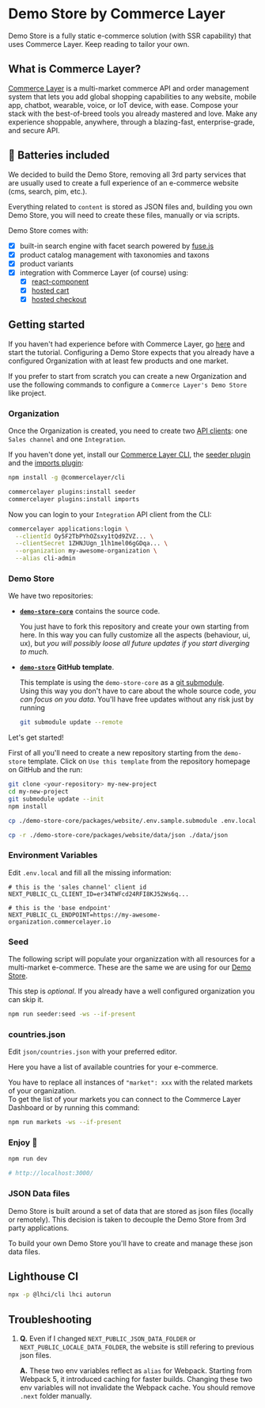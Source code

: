 # Demo Store by Commerce Layer

Demo Store is a fully static e-commerce solution (with SSR capability) that uses Commerce Layer. Keep reading to tailor your own.

## What is Commerce Layer?

[Commerce Layer](https://commercelayer.io/) is a multi-market commerce API and order management system that lets you add global shopping capabilities to any website, mobile app, chatbot, wearable, voice, or IoT device, with ease. Compose your stack with the best-of-breed tools you already mastered and love. Make any experience shoppable, anywhere, through a blazing-fast, enterprise-grade, and secure API.

## :battery: Batteries included

We decided to build the Demo Store, removing all 3rd party services that are usually used to create a full experience of an e-commerce website (cms, search, pim, etc.).

Everything related to `content` is stored as JSON files and, building you own Demo Store, you will need to create these files, manually or via scripts.

Demo Store comes with:

- [x] built-in search engine with facet search powered by [fuse.js](https://github.com/krisk/Fuse)
- [x] product catalog management with taxonomies and taxons
- [x] product variants
- [x] integration with Commerce Layer (of course) using:
  - [x] [react-component](https://github.com/commercelayer/commercelayer-react-components)
  - [x] [hosted cart](https://github.com/commercelayer/commercelayer-cart)
  - [x] [hosted checkout](https://github.com/commercelayer/commercelayer-react-checkout)

## Getting started

If you haven't had experience before with Commerce Layer, go [here](https://docs.commercelayer.io/developers/) and start the tutorial. Configuring a Demo Store expects that you already have a configured Organization with at least few products and one market.

If you prefer to start from scratch you can create a new Organization and use the following commands to configure a `Commerce Layer's Demo Store` like project.

### Organization

Once the Organization is created, you need to create two [API clients](https://docs.commercelayer.io/developers/api-clients): one `Sales channel` and one `Integration`.

If you haven't done yet, install our [Commerce Layer CLI](https://www.npmjs.com/package/@commercelayer/cli), the [seeder plugin](https://www.npmjs.com/package/@commercelayer/cli-plugin-seeder) and the [imports plugin](https://www.npmjs.com/package/@commercelayer/cli-plugin-imports):

```sh
npm install -g @commercelayer/cli

commercelayer plugins:install seeder
commercelayer plugins:install imports
```

Now you can login to your `Integration` API client from the CLI:

```sh
commercelayer applications:login \
  --clientId Oy5F2TbPYhOZsxy1tQd9ZVZ... \
  --clientSecret 1ZHNJUgn_1lh1mel06gGDqa... \
  --organization my-awesome-organization \
  --alias cli-admin
```

### Demo Store

We have two repositories:

* **[`demo-store-core`](https://github.com/commercelayer/demo-store-core)** contains the source code.

  You just have to fork this repository and create your own starting from here. In this way you can fully customize all the aspects (behaviour, ui, ux), but *you will possibly loose all future updates if you start diverging to much.*

* **[`demo-store`](https://github.com/commercelayer/demo-store) GitHub template**.

    This template is using the `demo-store-core` as a [git submodule](https://git-scm.com/book/en/v2/Git-Tools-Submodules).  
    Using this way you don't have to care about the whole source code, *you can focus on you data*. You'll have free updates without any risk just by running

    ```sh
    git submodule update --remote
    ```

Let's get started!

First of all you'll need to create a new repository starting from the `demo-store` template. Click on `Use this template` from the repository homepage on GitHub and the run:

```sh
git clone <your-repository> my-new-project
cd my-new-project
git submodule update --init
npm install

cp ./demo-store-core/packages/website/.env.sample.submodule .env.local

cp -r ./demo-store-core/packages/website/data/json ./data/json
```

### Environment Variables

Edit `.env.local` and fill all the missing information:

```properties
# this is the 'sales channel' client id
NEXT_PUBLIC_CL_CLIENT_ID=er34TWFcd24RFI8KJ52Ws6q...

# this is the 'base endpoint'
NEXT_PUBLIC_CL_ENDPOINT=https://my-awesome-organization.commercelayer.io
```

### Seed

The following script will populate your organizzation with all resources for a multi-market e-commerce. These are the same we are using for our [Demo Store](https://commercelayer.github.io/demo-store-core).

This step is *optional*. If you already have a well configured organization you can skip it.

```sh
npm run seeder:seed -ws --if-present
```

### countries.json

Edit `json/countries.json` with your preferred editor.

Here you have a list of available countries for your e-commerce.

You have to replace all instances of `"market": xxx` with the related markets of your organization.  
To get the list of your markets you can connect to the Commerce Layer Dashboard or by running this command:

```sh
npm run markets -ws --if-present
```

### Enjoy :rocket:

```sh
npm run dev

# http://localhost:3000/
```

### JSON Data files

Demo Store is built around a set of data that are stored as json files (locally or remotely). This decision is taken to decouple the Demo Store from 3rd party applications.

To build your own Demo Store you'll have to create and manage these json data files.



## Lighthouse CI

```sh
npx -p @lhci/cli lhci autorun
```

## Troubleshooting

1. **Q.** Even if I changed `NEXT_PUBLIC_JSON_DATA_FOLDER` or `NEXT_PUBLIC_LOCALE_DATA_FOLDER`, the website is still refering to previous json files.

    **A.** These two env variables reflect as `alias` for Webpack. Starting from Webpack 5, it introduced caching for faster builds. Changing these two env variables will not invalidate the Webpack cache. You should remove `.next` folder manually.
